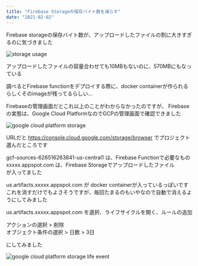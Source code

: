 ```yaml
---
title: "Firebase Storageの保存バイト数を減らす"
date: "2021-02-02"
---
```



Firebase storageの保存バイト数が、アップロードしたファイルの割に大きすぎるのに気づきました

![storage usage](/reduce-firebase-function-storage/storage_usage.png)

アップロードしたファイルの容量合わせても10MBもないのに、570MBにもなっている

調べるとFirebase functionをデプロイする際に、docker containerが作られるらしくそのimageが残ってるらしい...

Firebaseの管理画面だとこれ以上のことがわからなかったのですが、
Firebaseの実態は、Google Cloud PlatformなのでGCPの管理画面で確認できました  

![google cloud platform storage](/reduce-firebase-function-storage/google-cloud-platform-storage.png)

URLだと https://console.cloud.google.com/storage/browser でプロジェクト選んだところです  

gcf-sources-626516263841-us-central1 は、Firebase Functionで必要なもの
xxxxx.appspot.com は、Firebase Storageでアップロードしたファイル  
が入ってました

us.artifacts.xxxxx.appspot.com	が docker containerが入っているっぽいです  
これを消すだけでもよさそうですが、毎回たまるのもいやなので自動で消えるようにしてみました

us.artifacts.xxxxx.appspot.com を選択、ライフサイクルを開く、ルールの追加

アクションの選択 > 削除  
オブジェクト条件の選択 > 日数 > 3日

にしてみました

![google cloud platform storage life event](/reduce-firebase-function-storage/google-cloud-platform-storage-life-event.png)